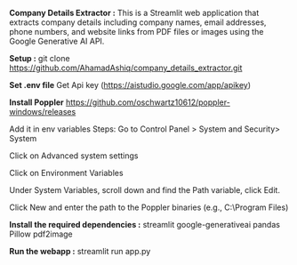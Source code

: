 **Company Details Extractor :**
This is a Streamlit web application that extracts company details including company names, email addresses, phone numbers, and website links from PDF files or images using the Google Generative AI API.

**Setup :**
git clone https://github.com/AhamadAshiq/company_details_extractor.git

**Set .env file**
Get Api key (https://aistudio.google.com/app/apikey)

**Install Poppler**
https://github.com/oschwartz10612/poppler-windows/releases

Add it in env variables
Steps:
Go to Control Panel > System and Security> System

Click on Advanced system settings

Click on Environment Variables

Under System Variables, scroll down and find the Path variable, click Edit.

Click New and enter the path to the Poppler binaries (e.g., C:\Program Files\)

**Install the required dependencies :**
streamlit
google-generativeai
pandas
Pillow
pdf2image

**Run the webapp :**
streamlit run app.py


